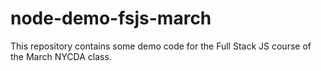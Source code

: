 # node-demo-fsjs-march

This repository contains some demo code for the Full Stack JS course of the March NYCDA class.